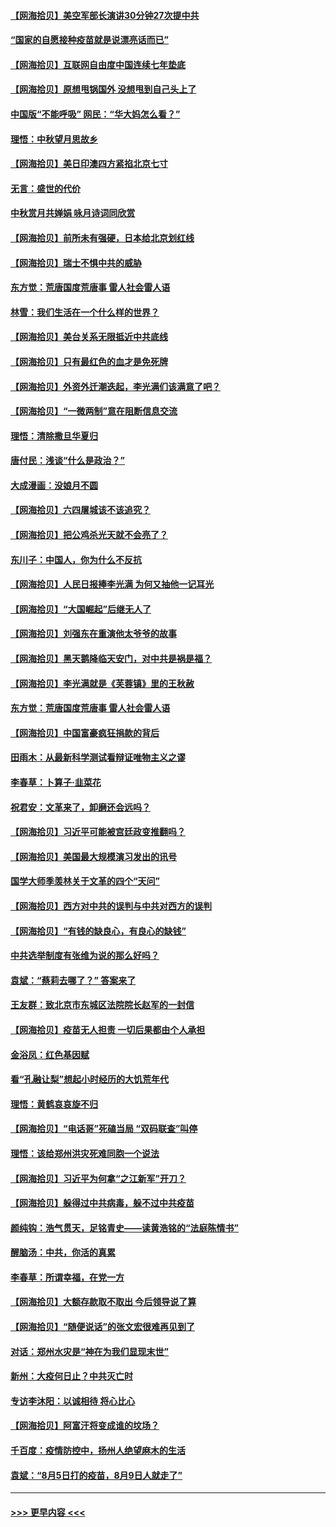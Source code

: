 #### [【网海拾贝】美空军部长演讲30分钟27次提中共](../pages/nsc993/n13254918.md?t=09250601) 
#### [“国家的自愿接种疫苗就是说漂亮话而已”](../pages/nsc993/n13254862.md?t=09250601) 
#### [【网海拾贝】互联网自由度中国连续七年垫底](../pages/nsc993/n13252244.md?t=09250601) 
#### [【网海拾贝】原想甩锅国外 没想甩到自己头上了](../pages/nsc993/n13249727.md?t=09250601) 
#### [中国版“不能呼吸” 网民：“华大妈怎么看？”](../pages/nsc993/n13249667.md?t=09250601) 
#### [理悟：中秋望月思故乡](../pages/nsc993/n13248670.md?t=09250601) 
#### [【网海拾贝】美日印澳四方紧掐北京七寸](../pages/nsc993/n13247358.md?t=09250601) 
#### [无言：盛世的代价](../pages/nsc993/n13246214.md?t=09250601) 
#### [中秋赏月共婵娟 咏月诗词同欣赏](../pages/nsc993/n13245718.md?t=09250601) 
#### [【网海拾贝】前所未有强硬，日本给北京划红线](../pages/nsc993/n13243236.md?t=09250601) 
#### [【网海拾贝】瑞士不惧中共的威胁](../pages/nsc993/n13241090.md?t=09250601) 
#### [东方觉：荒唐国度荒唐事 雷人社会雷人语](../pages/nsc993/n13241022.md?t=09250601) 
#### [林雪：我们生活在一个什么样的世界？](../pages/nsc993/n13236143.md?t=09250601) 
#### [【网海拾贝】美台关系无限抵近中共底线](../pages/nsc993/n13238212.md?t=09250601) 
#### [【网海拾贝】只有最红色的血才是免死牌](../pages/nsc993/n13235593.md?t=09250601) 
#### [【网海拾贝】外资外迁潮迭起，李光满们该满意了吧？](../pages/nsc993/n13232287.md?t=09250601) 
#### [【网海拾贝】“一微两制”意在阻断信息交流](../pages/nsc993/n13229519.md?t=09250601) 
#### [理悟：清除撒旦华夏归](../pages/nsc993/n13229501.md?t=09250601) 
#### [唐付民：浅谈“什么是政治？”](../pages/nsc993/n13228720.md?t=09250601) 
#### [大成漫画：没娘月不圆](../pages/nsc993/n13227737.md?t=09250601) 
#### [【网海拾贝】六四屠城该不该追究？](../pages/nsc993/n13227648.md?t=09250601) 
#### [【网海拾贝】把公鸡杀光天就不会亮了？](../pages/nsc993/n13225966.md?t=09250601) 
#### [东川子：中国人，你为什么不反抗](../pages/nsc993/n13225723.md?t=09250601) 
#### [【网海拾贝】人民日报捧李光满 为何又抽他一记耳光](../pages/nsc993/n13224062.md?t=09250601) 
#### [【网海拾贝】“大国崛起”后继无人了](../pages/nsc993/n13221320.md?t=09250601) 
#### [【网海拾贝】刘强东在重演他太爷爷的故事](../pages/nsc993/n13218844.md?t=09250601) 
#### [【网海拾贝】黑天鹅降临天安门，对中共是祸是福？](../pages/nsc993/n13216283.md?t=09250601) 
#### [【网海拾贝】李光满就是《芙蓉镇》里的王秋赦](../pages/nsc993/n13213872.md?t=09250601) 
#### [东方觉：荒唐国度荒唐事 雷人社会雷人语](../pages/nsc993/n13212849.md?t=09250601) 
#### [【网海拾贝】中国富豪疯狂捐款的背后](../pages/nsc993/n13211297.md?t=09250601) 
#### [田雨木：从最新科学测试看辩证唯物主义之谬](../pages/nsc993/n13210926.md?t=09250601) 
#### [李春草：卜算子·韭菜花](../pages/nsc993/n13209894.md?t=09250601) 
#### [祝君安：文革来了，卸磨还会远吗？](../pages/nsc993/n13209892.md?t=09250601) 
#### [【网海拾贝】习近平可能被宫廷政变推翻吗？](../pages/nsc993/n13209876.md?t=09250601) 
#### [【网海拾贝】美国最大规模演习发出的讯号](../pages/nsc993/n13207637.md?t=09250601) 
#### [国学大师季羡林关于文革的四个“天问”](../pages/nsc993/n13204917.md?t=09250601) 
#### [【网海拾贝】西方对中共的误判与中共对西方的误判](../pages/nsc993/n13204854.md?t=09250601) 
#### [【网海拾贝】“有钱的缺良心，有良心的缺钱”](../pages/nsc993/n13202291.md?t=09250601) 
#### [中共选举制度有张维为说的那么好吗？](../pages/nsc993/n13199399.md?t=09250601) 
#### [袁斌：“蔡莉去哪了？” 答案来了](../pages/nsc993/n13199329.md?t=09250601) 
#### [王友群：致北京市东城区法院院长赵军的一封信](../pages/nsc993/n13198263.md?t=09250601) 
#### [【网海拾贝】疫苗无人担责 一切后果都由个人承担](../pages/nsc993/n13197255.md?t=09250601) 
#### [金浴凤：红色基因赋](../pages/nsc993/n13197155.md?t=09250601) 
#### [看“孔融让梨”想起小时经历的大饥荒年代](../pages/nsc993/n13195778.md?t=09250601) 
#### [理悟：黄鹤哀哀旋不归](../pages/nsc993/n13195355.md?t=09250601) 
#### [【网海拾贝】“电话哥”死磕当局 “双码联查”叫停](../pages/nsc993/n13194888.md?t=09250601) 
#### [理悟：该给郑州洪灾死难同胞一个说法](../pages/nsc993/n13194873.md?t=09250601) 
#### [【网海拾贝】习近平为何拿“之江新军”开刀？](../pages/nsc993/n13193979.md?t=09250601) 
#### [【网海拾贝】躲得过中共病毒，躲不过中共疫苗](../pages/nsc993/n13191479.md?t=09250601) 
#### [颜纯钩﻿：浩气贯天，足铭青史——读黄浩铭的“法庭陈情书”](../pages/nsc993/n13190931.md?t=09250601) 
#### [醒脑汤：中共，你活的真累](../pages/nsc993/n13190907.md?t=09250601) 
#### [李春草：所谓幸福，在党一方](../pages/nsc993/n13190320.md?t=09250601) 
#### [【网海拾贝】大额存款取不取出 今后领导说了算](../pages/nsc993/n13188867.md?t=09250601) 
#### [【网海拾贝】“随便说话”的张文宏很难再见到了](../pages/nsc993/n13188208.md?t=09250601) 
#### [对话：郑州水灾是“神在为我们显现末世”](../pages/nsc993/n13187070.md?t=09250601) 
#### [新州：大疫何日止？中共灭亡时](../pages/nsc993/n13186301.md?t=09250601) 
#### [专访李沐阳：以诚相待 将心比心](../pages/nsc993/n13180171.md?t=09250601) 
#### [【网海拾贝】阿富汗将变成谁的坟场？](../pages/nsc993/n13183968.md?t=09250601) 
#### [千百度：疫情防控中，扬州人绝望麻木的生活](../pages/nsc993/n13183902.md?t=09250601) 
#### [袁斌：“8月5日打的疫苗，8月9日人就走了”](../pages/nsc993/n13183741.md?t=09250601) 

----
#### [ >>> 更早内容 <<< ](../indexes/nsc993-earlier.md)
